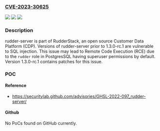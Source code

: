 ### [CVE-2023-30625](https://cve.mitre.org/cgi-bin/cvename.cgi?name=CVE-2023-30625)
![](https://img.shields.io/static/v1?label=Product&message=rudder-server&color=blue)
![](https://img.shields.io/static/v1?label=Version&message=%3D%20%3C%201.3.0-rc.1%20&color=brighgreen)
![](https://img.shields.io/static/v1?label=Vulnerability&message=CWE-89%3A%20Improper%20Neutralization%20of%20Special%20Elements%20used%20in%20an%20SQL%20Command%20('SQL%20Injection')&color=brighgreen)

### Description

rudder-server is part of RudderStack, an open source Customer Data Platform (CDP). Versions of rudder-server prior to 1.3.0-rc.1 are vulnerable to SQL injection. This issue may lead to Remote Code Execution (RCE) due to the `rudder` role in PostgresSQL having superuser permissions by default. Version 1.3.0-rc.1 contains patches for this issue.

### POC

#### Reference
- https://securitylab.github.com/advisories/GHSL-2022-097_rudder-server/

#### Github
No PoCs found on GitHub currently.

